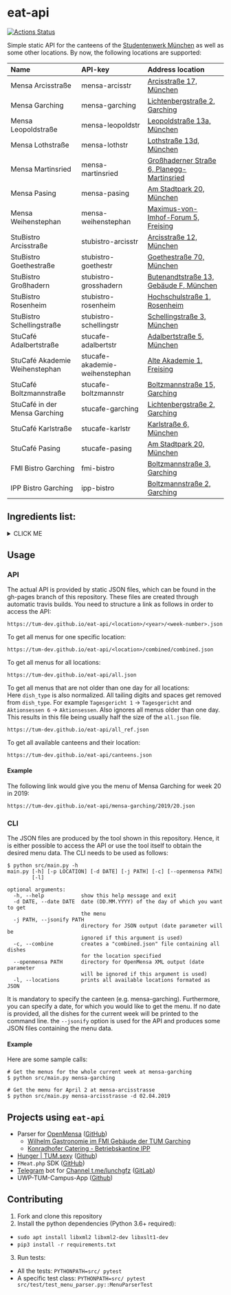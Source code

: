 # eat-api

[![Actions Status](https://github.com/TUM-Dev/eat-api/workflows/CI%2FCD/badge.svg)](https://github.com/TUM-Dev/eat-api/actions)

Simple static API for the canteens of the [Studentenwerk München](http://www.studentenwerk-muenchen.de) as well as some other locations. By now, the following locations are supported:

| Name                           | API-key                        | Address location                                                                                                       |
|:-------------------------------|:-------------------------------|:-----------------------------------------------------------------------------------------------------------------------|
| Mensa Arcisstraße              | mensa-arcisstr                 | [Arcisstraße 17, München](https://www.google.com/maps?q=Arcisstraße+17,+München)                                       |
| Mensa Garching                 | mensa-garching                 | [Lichtenbergstraße 2, Garching](https://www.google.com/maps?q=Lichtenbergstraße+2,+Garching)                           |
| Mensa Leopoldstraße            | mensa-leopoldstr               | [Leopoldstraße 13a, München](https://www.google.com/maps?q=Leopoldstraße+13a,+München)                                 |
| Mensa Lothstraße               | mensa-lothstr                  | [Lothstraße 13d, München](https://www.google.com/maps?q=Lothstraße+13d,+München)                                       |
| Mensa Martinsried              | mensa-martinsried              | [Großhaderner Straße 6, Planegg-Martinsried](https://www.google.com/maps?q=Großhaderner%20Straße+6,+Planegg-Martinsried) |
| Mensa Pasing                   | mensa-pasing                   | [Am Stadtpark 20, München](https://www.google.com/maps?q=Am%20Stadtpark+20,+München)                                     |
| Mensa Weihenstephan            | mensa-weihenstephan            | [Maximus-von-Imhof-Forum 5, Freising](https://www.google.com/maps?q=Maximus-von-Imhof-Forum+5,+Freising)               |
| StuBistro Arcisstraße          | stubistro-arcisstr             | [Arcisstraße 12, München](https://www.google.com/maps?q=Arcisstraße+12,+München)                                       |
| StuBistro Goethestraße         | stubistro-goethestr            | [Goethestraße 70, München](https://www.google.com/maps?q=Goethestraße+70,+München)                                     |
| StuBistro Großhadern           | stubistro-grosshadern          | [Butenandtstraße 13, Gebäude F, München](https://www.google.com/maps?q=Butenandtstraße+13,+Gebäude+F,+München)         |
| StuBistro Rosenheim            | stubistro-rosenheim            | [Hochschulstraße 1, Rosenheim](https://www.google.com/maps?q=Hochschulstraße+1,+Rosenheim)                             |
| StuBistro Schellingstraße      | stubistro-schellingstr         | [Schellingstraße 3, München](https://www.google.com/maps?q=Schellingstraße+3,+München)                                 |
| StuCafé Adalbertstraße         | stucafe-adalbertstr            | [Adalbertstraße 5, München](https://www.google.com/maps?q=Adalbertstraße+5,+München)                                   |
| StuCafé Akademie Weihenstephan | stucafe-akademie-weihenstephan | [Alte Akademie 1, Freising](https://www.google.com/maps?q=Alte%20Akademie+1,+Freising)                                   |
| StuCafé Boltzmannstraße        | stucafe-boltzmannstr           | [Boltzmannstraße 15, Garching](https://www.google.com/maps?q=Boltzmannstraße+15,+Garching)                             |
| StuCafé in der Mensa Garching  | stucafe-garching               | [Lichtenbergstraße 2, Garching](https://www.google.com/maps?q=Lichtenbergstraße+2,+Garching)                           |
| StuCafé Karlstraße             | stucafe-karlstr                | [Karlstraße 6, München](https://www.google.com/maps?q=Karlstraße+6,+München)                                           |
| StuCafé Pasing                 | stucafe-pasing                 | [Am Stadtpark 20, München](https://www.google.com/maps?q=Am%20Stadtpark+20,+München)                                     |
| FMI Bistro Garching            | fmi-bistro                     | [Boltzmannstraße 3, Garching](https://www.google.com/maps?q=Boltzmannstraße+3,+Garching)                   |
| IPP Bistro Garching            | ipp-bistro                     | [Boltzmannstraße 2, Garching](https://goo.gl/maps/vYdsQhgxFvH2)                   |

## Ingredients list:
<details><summary>CLICK ME</summary>
<p>

```python
ingredient_lookup = {
        "GQB" : "Certified Quality - Bavaria",
        "MSC" : "Marine Stewardship Council",

        "1" : "with dyestuff",
        "2" : "with preservative",
        "3" : "with antioxidant",
        "4" : "with flavor enhancers",
        "5" : "sulphured",
        "6" : "blackened (olive)",
        "7" : "waxed",
        "8" : "with phosphate",
        "9" : "with sweeteners",
        "10" : "contains a source of phenylalanine",
        "11" : "with sugar and sweeteners",
        "13" : "with cocoa-containing grease",
        "14" : "with gelatin",
        "99" : "with alcohol",

        "f" : "meatless dish",
        "v" : "vegan dish",
        "S" : "with pork",
        "R" : "with beef",
        "K" : "with veal",
        "G" : "with poultry", # mediziner mensa
        "W" : "with wild meat", # mediziner mensa
        "L" : "with lamb", # mediziner mensa
        "Kn" : "with garlic",
        "Ei" : "with chicken egg",
        "En" : "with peanut",
        "Fi" : "with fish",
        "Gl" : "with gluten-containing cereals",
        "GlW" : "with wheat",
        "GlR" : "with rye",
        "GlG" : "with barley",
        "GlH" : "with oats",
        "GlD" : "with spelt",
        "Kr" : "with crustaceans",
        "Lu" : "with lupines",
        "Mi" : "with milk and lactose",
        "Sc" : "with shell fruits",
        "ScM" : "with almonds",
        "ScH" : "with hazelnuts",
        "ScW" : "with Walnuts",
        "ScC" : "with cashew nuts",
        "ScP" : "with pistachios",
        "Se" : "with sesame seeds",
        "Sf" : "with mustard",
        "Sl" : "with celery",
        "So" : "with soy",
        "Sw" : "with sulfur dioxide and sulfites",
        "Wt" : "with mollusks",
}
```
Based on: [Studentenwerk München](https://www.studentenwerk-muenchen.de/mensa/speiseplan)

</p>
</details>

## Usage

### API
The actual API is provided by static JSON files, which can be found in the gh-pages branch of this repository. These files are created through automatic travis builds. You need to structure a link as follows in order to access the API:
```
https://tum-dev.github.io/eat-api/<location>/<year>/<week-number>.json
```

To get all menus for one specific location:
```
https://tum-dev.github.io/eat-api/<location>/combined/combined.json
```

To get all menus for all locations:
```
https://tum-dev.github.io/eat-api/all.json
```

To get all menus that are not older than one day for all locations:  
Here `dish_type` is also normalized.
All tailing digits and spaces get removed from `dish_type`.
For example `Tagesgericht 1` -> `Tagesgericht` and `Aktionsessen 6` -> `Aktionsessen`.
Also ignores all menus older than one day.
This results in this file being usually half the size of the `all.json` file.
```
https://tum-dev.github.io/eat-api/all_ref.json
```

To get all available canteens and their location:
```
https://tum-dev.github.io/eat-api/canteens.json
```

#### Example
The following link would give you the menu of Mensa Garching for week 20 in 2019:
```
https://tum-dev.github.io/eat-api/mensa-garching/2019/20.json
```

### CLI
The JSON files are produced by the tool shown in this repository. Hence, it is either possible to access the API or use the tool itself to obtain the desired menu data. The CLI needs to be used as follows:

```
$ python src/main.py -h
main.py [-h] [-p LOCATION] [-d DATE] [-j PATH] [-c] [--openmensa PATH]
        [-l]

optional arguments:
  -h, --help            show this help message and exit
  -d DATE, --date DATE  date (DD.MM.YYYY) of the day of which you want to get
                        the menu
  -j PATH, --jsonify PATH
                        directory for JSON output (date parameter will be
                        ignored if this argument is used)
  -c, --combine         creates a "combined.json" file containing all dishes
                        for the location specified
  --openmensa PATH      directory for OpenMensa XML output (date parameter
                        will be ignored if this argument is used)
  -l, --locations       prints all available locations formated as JSON
```

It is mandatory to specify the canteen (e.g. mensa-garching). Furthermore, you can specify a date, for which you would like to get the menu. If no date is provided, all the dishes for the current week will be printed to the command line. the `--jsonify` option is used for the API and produces some JSON files containing the menu data.

#### Example
Here are some sample calls:

```
# Get the menus for the whole current week at mensa-garching
$ python src/main.py mensa-garching

# Get the menu for April 2 at mensa-arcisstrasse
$ python src/main.py mensa-arcisstrasse -d 02.04.2019
```

## Projects using `eat-api`

- Parser for [OpenMensa](https://openmensa.org) ([GitHub](https://github.com/openmensa/openmensa))
  - [Wilhelm Gastronomie im FMI Gebäude der TUM Garching](https://openmensa.org/c/773)
  - [Konradhofer Catering - Betriebskantine IPP](https://openmensa.org/c/774)
- [Hunger | TUM.sexy](http://tum.sexy/hunger/) ([Github](https://github.com/mammuth/TUM.sexy))
- `FMeat.php` SDK ([GitHub](https://github.com/jpbernius/fmeat.php))
- [Telegram](https://telegram.org/) bot for [Channel t.me/lunchgfz](https://t.me/lunchgfz) ([GitLab](https://gitlab.com/raabf/lunchgfz-telegram))
- UWP-TUM-Campus-App ([Github](https://github.com/COM8/UWP-TUM-Campus-App))

## Contributing

1. Fork and clone this repository
2. Install the python dependencies (Python 3.6+ required):
  * `sudo apt install libxml2 libxml2-dev libxslt1-dev`
  * `pip3 install -r requirements.txt`
3. Run tests:
  * All the tests: `PYTHONPATH=src/ pytest`
  * A specific test class: `PYTHONPATH=src/ pytest src/test/test_menu_parser.py::MenuParserTest` 
